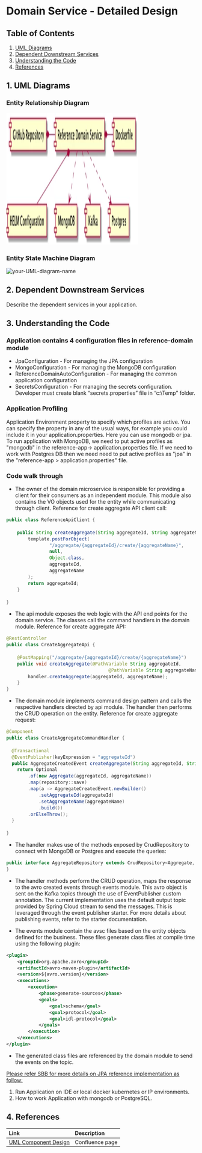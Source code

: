 # Domain Service - Detailed Design

## Table of Contents
1. [UML Diagrams](#1-uml-diagrams)
2. [Dependent Downstream Services](#2-dependent-downstream-services)
3. [Understanding the Code](#3-understanding-the-code)
4. [References](#4-references)

## 1. UML Diagrams
### Entity Relationship Diagram

<img src="docs/images/domain.PNG" width="350" height="350"/>

### Entity State Machine Diagram

![your-UML-diagram-name](https://www.plantuml.com/plantuml/proxy?cache=no&src=https://raw.githubusercontent.com/DeviPriyaRajeswariKotagiri/Testing/master/docs/puml/state-diagram-01.puml)

## 2. Dependent Downstream Services
Describe the dependent services in your application.

## 3. Understanding the Code
### Application contains 4 configuration files in reference-domain module

* JpaConfiguration - For managing the JPA configuration
* MongoConfiguration - For managing the MongoDB configuration
* ReferenceDomainAutoConfiguration - For managing the common application configuration
* SecretsConfiguration - For managing the secrets configuration. Developer must create blank “secrets.properties” file in “c:\\Temp” folder.

###  Application Profiling

Application Environment property to specify which profiles are active. You can specify the property in any of the usual ways, for example you could include it in your application.properties. Here you can use mongodb or jpa. To run application with MongoDB, we need to put active profiles as "mongodb" in the reference-app-> application.properties file. If we need to work with Postgres DB then we need need to put active profiles as "jpa" in the "reference-app > application.properties" file.

###  Code walk through

* The owner of the domain microservice is responsible for providing a client for their consumers as an independent module. This module also contains the VO objects used for the entity while communicating through client.
Reference for create aggregate API client call:

```java
public class ReferenceApiClient {

    public String createAggregate(String aggregateId, String aggregateName) {
        template.postForObject(
                "/aggregate/{aggregateId}/create/{aggregateName}",
                null,
                Object.class,
                aggregateId,
                aggregateName
        );
        return aggregateId;
    }

}
```

* The api module exposes the web logic with the API end points for the domain service. The classes call the command handlers in the domain module.
Reference for create aggregate API:

```java
@RestController
public class CreateAggregateApi {

    @PostMapping("/aggregate/{aggregateId}/create/{aggregateName}")
    public void createAggregate(@PathVariable String aggregateId,
                                      @PathVariable String aggregateName) {
        handler.createAggregate(aggregateId, aggregateName);
    }
}
```

* The domain module implements command design pattern and calls the respective handlers directed by api module. The handler then performs the CRUD operation on the entity.
Reference for create aggregate request:

```java
@Component
public class CreateAggregateCommandHandler {

  @Transactional
  @EventPublisher(keyExpression = "aggregateId")
  public AggregateCreatedEvent createAggregate(String aggregateId, String aggregateName) {
    return Optional
        .of(new Aggregate(aggregateId, aggregateName))
        .map(repository::save)
        .map(a -> AggregateCreatedEvent.newBuilder()
            .setAggregateId(aggregateId)
            .setAggregateName(aggregateName)
            .build())
        .orElseThrow();
  }

}
```

* The handler makes use of the methods exposed by CrudRepository to connect with MongoDB or Postgres and execute the queries:

```java
public interface AggregateRepository extends CrudRepository<Aggregate, String> {
}
```

* The handler methods perform the CRUD operation, maps the response to the avro created events through events module.
This avro object is sent on the Kafka topics through the use of EventPublisher custom annotation.
The current implementation uses the default output topic provided by Spring Cloud stream to send the messages.
This is leveraged through the event publisher starter. For more details about publishing events, refer to the starter documentation.

* The events module contain the avsc files based on the entity objects defined for the business.
These files generate class files at compile time using the following plugin:

```xml
<plugin>
    <groupId>org.apache.avro</groupId>
    <artifactId>avro-maven-plugin</artifactId>
    <version>${avro.version}</version>
    <executions>
        <execution>
            <phase>generate-sources</phase>
            <goals>
                <goal>schema</goal>
                <goal>protocol</goal>
                <goal>idl-protocol</goal>
            </goals>
        </execution>
    </executions>
</plugin>
```

* The generated class files are referenced by the domain module to send the events on the topic.


[Please refer SBB for more details on JPA reference implementation as follow:](https://wawaappdev.atlassian.net/wiki/spaces/EE/pages/804096109/SBB+-+JPA+reference+implementation+for+Postgres)
1. Run Application on IDE or local docker kubernetes or IP environments.
2. How to work Application with mongodb or PostgreSQL.

## 4. References
| Link | Description | 
| :---- | :----------- |
| [UML Component Design](https://wawaappdev.atlassian.net/wiki/spaces/ENTERPRISE/pages/586843021/ABB+-+Business+Service) |  Confluence page|
